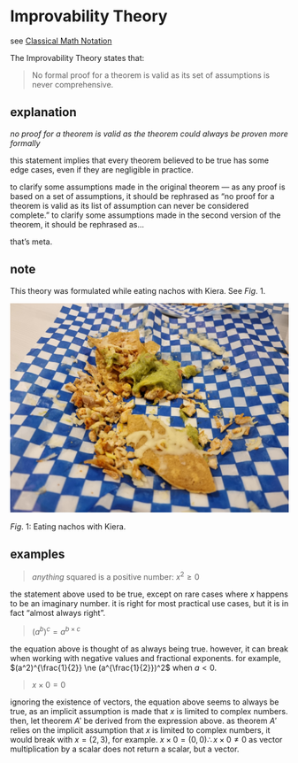 # Improvability Theory

see [Classical Math Notation](Classical%20Math%20Notation%20eb53679093ce497baa118d7bfde14d6c.md)

The Improvability Theory states that:

> No formal proof for a theorem is valid as its set of assumptions is never comprehensive.
> 

## explanation

*no proof for a theorem is valid as the theorem could always be proven more formally*

this statement implies that every theorem believed to be true has some edge cases, even if they are negligible in practice.

to clarify some assumptions made in the original theorem — as any proof is based on a set of assumptions, it should be rephrased as “no proof for a theorem is valid as its list of assumption can never be considered complete.” to clarify some assumptions made in the second version of the theorem, it should be rephrased as...

that’s meta.

## note

This theory was formulated while eating nachos with Kiera. See $Fig.\ 1$.

![20211219_215504.jpg](Improvability%20Theory%2002414acc557d471f8d08deb95c015223/20211219_215504.jpg)

$Fig.\ 1$: Eating nachos with Kiera.

## examples

> *anything* squared is a positive number: $x^2 \ge 0$
> 

the statement above used to be true, except on rare cases where $x$ happens to be an imaginary number. it is right for most practical use cases, but it is in fact “almost always right”.

> $(a^b)^c = a^{b \times c}$
> 

the equation above is thought of as always being true. however, it can break when working with negative values and fractional exponents. for example, $(a^2)^{\frac{1}{2}}  \ne (a^{\frac{1}{2}})^2$ when $a < 0$.

> $x \times 0 = 0$
> 

ignoring the existence of vectors, the equation above seems to always be true, as an implicit assumption is made that $x$ is limited to complex numbers. then, let theorem $A'$ be derived from the expression above. as theorem $A'$ relies on the implicit assumption that $x$ is limited to complex numbers, it would break with $x = (2, 3)$, for example. $x \times 0 = (0, 0) \therefore x \times 0 \ne 0$ as vector multiplication by a scalar does not return a scalar, but a vector.